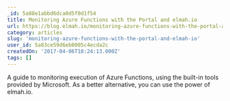 ```yaml
---
_id: 5a88e1abbd6dca0d5f0d1f54
title: Monitoring Azure Functions with the Portal and elmah.io
url: https://blog.elmah.io/monitoring-azure-functions-with-the-portal-and-elmah-io/
category: articles
slug: 'monitoring-azure-functions-with-the-portal-and-elmah-io'
user_id: 5a83ce59d6eb0005c4ecda2c
createdOn: '2017-04-06T18:24:13.000Z'
tags: []
---
```


A guide to monitoring execution of Azure Functions, using the built-in tools provided by Microsoft. As a better alternative, you can use the power of elmah.io.
